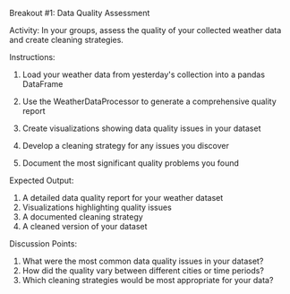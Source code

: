 Breakout #1: Data Quality Assessment

Activity: In your groups, assess the quality of your collected weather data and create cleaning strategies.

Instructions:

1) Load your weather data from yesterday's collection into a pandas DataFrame

2) Use the WeatherDataProcessor to generate a comprehensive quality report

3) Create visualizations showing data quality issues in your dataset

4) Develop a cleaning strategy for any issues you discover

5) Document the most significant quality problems you found

Expected Output:

1) A detailed data quality report for your weather dataset
2) Visualizations highlighting quality issues
3) A documented cleaning strategy
4) A cleaned version of your dataset

Discussion Points:

1) What were the most common data quality issues in your dataset?
2) How did the quality vary between different cities or time periods?
3) Which cleaning strategies would be most appropriate for your data?
